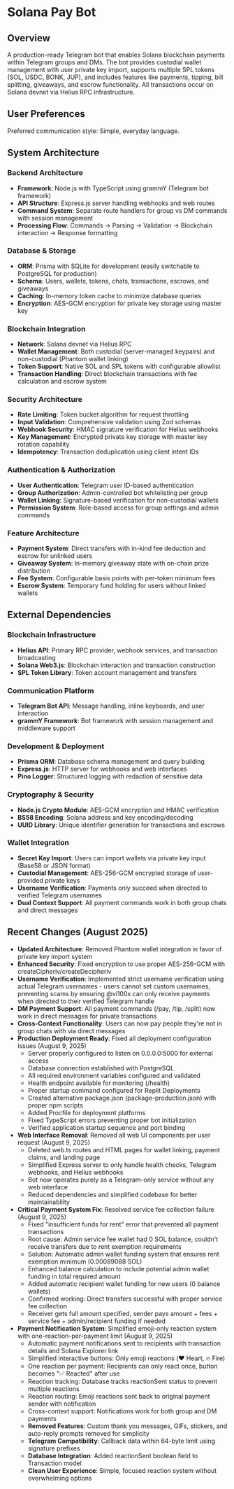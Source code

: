 # Solana Pay Bot

## Overview

A production-ready Telegram bot that enables Solana blockchain payments within Telegram groups and DMs. The bot provides custodial wallet management with user private key import, supports multiple SPL tokens (SOL, USDC, BONK, JUP), and includes features like payments, tipping, bill splitting, giveaways, and escrow functionality. All transactions occur on Solana devnet via Helius RPC infrastructure.

## User Preferences

Preferred communication style: Simple, everyday language.

## System Architecture

### Backend Architecture
- **Framework**: Node.js with TypeScript using grammY (Telegram bot framework)
- **API Structure**: Express.js server handling webhooks and web routes
- **Command System**: Separate route handlers for group vs DM commands with session management
- **Processing Flow**: Commands → Parsing → Validation → Blockchain interaction → Response formatting

### Database & Storage
- **ORM**: Prisma with SQLite for development (easily switchable to PostgreSQL for production)
- **Schema**: Users, wallets, tokens, chats, transactions, escrows, and giveaways
- **Caching**: In-memory token cache to minimize database queries
- **Encryption**: AES-GCM encryption for private key storage using master key

### Blockchain Integration
- **Network**: Solana devnet via Helius RPC
- **Wallet Management**: Both custodial (server-managed keypairs) and non-custodial (Phantom wallet linking)
- **Token Support**: Native SOL and SPL tokens with configurable allowlist
- **Transaction Handling**: Direct blockchain transactions with fee calculation and escrow system

### Security Architecture
- **Rate Limiting**: Token bucket algorithm for request throttling
- **Input Validation**: Comprehensive validation using Zod schemas
- **Webhook Security**: HMAC signature verification for Helius webhooks
- **Key Management**: Encrypted private key storage with master key rotation capability
- **Idempotency**: Transaction deduplication using client intent IDs

### Authentication & Authorization
- **User Authentication**: Telegram user ID-based authentication
- **Group Authorization**: Admin-controlled bot whitelisting per group
- **Wallet Linking**: Signature-based verification for non-custodial wallets
- **Permission System**: Role-based access for group settings and admin commands

### Feature Architecture
- **Payment System**: Direct transfers with in-kind fee deduction and escrow for unlinked users
- **Giveaway System**: In-memory giveaway state with on-chain prize distribution
- **Fee System**: Configurable basis points with per-token minimum fees
- **Escrow System**: Temporary fund holding for users without linked wallets

## External Dependencies

### Blockchain Infrastructure
- **Helius API**: Primary RPC provider, webhook services, and transaction broadcasting
- **Solana Web3.js**: Blockchain interaction and transaction construction
- **SPL Token Library**: Token account management and transfers

### Communication Platform
- **Telegram Bot API**: Message handling, inline keyboards, and user interaction
- **grammY Framework**: Bot framework with session management and middleware support

### Development & Deployment
- **Prisma ORM**: Database schema management and query building
- **Express.js**: HTTP server for webhooks and web interfaces
- **Pino Logger**: Structured logging with redaction of sensitive data

### Cryptography & Security
- **Node.js Crypto Module**: AES-GCM encryption and HMAC verification
- **BS58 Encoding**: Solana address and key encoding/decoding
- **UUID Library**: Unique identifier generation for transactions and escrows

### Wallet Integration
- **Secret Key Import**: Users can import wallets via private key input (Base58 or JSON format)
- **Custodial Management**: AES-256-GCM encrypted storage of user-provided private keys
- **Username Verification**: Payments only succeed when directed to verified Telegram usernames
- **Dual Context Support**: All payment commands work in both group chats and direct messages

## Recent Changes (August 2025)
- **Updated Architecture**: Removed Phantom wallet integration in favor of private key import system
- **Enhanced Security**: Fixed encryption to use proper AES-256-GCM with createCipheriv/createDecipheriv
- **Username Verification**: Implemented strict username verification using actual Telegram usernames - users cannot set custom usernames, preventing scams by ensuring @vi100x can only receive payments when directed to their verified Telegram handle
- **DM Payment Support**: All payment commands (/pay, /tip, /split) now work in direct messages for private transactions
- **Cross-Context Functionality**: Users can now pay people they're not in group chats with via direct messages
- **Production Deployment Ready**: Fixed all deployment configuration issues (August 9, 2025)
  - Server properly configured to listen on 0.0.0.0:5000 for external access
  - Database connection established with PostgreSQL
  - All required environment variables configured and validated
  - Health endpoint available for monitoring (/health)
  - Proper startup command configured for Replit Deployments
  - Created alternative package.json (package-production.json) with proper npm scripts
  - Added Procfile for deployment platforms
  - Fixed TypeScript errors preventing proper bot initialization
  - Verified application startup sequence and port binding
- **Web Interface Removal**: Removed all web UI components per user request (August 9, 2025)
  - Deleted web.ts routes and HTML pages for wallet linking, payment claims, and landing page
  - Simplified Express server to only handle health checks, Telegram webhooks, and Helius webhooks
  - Bot now operates purely as a Telegram-only service without any web interface
  - Reduced dependencies and simplified codebase for better maintainability
- **Critical Payment System Fix**: Resolved service fee collection failure (August 9, 2025)
  - Fixed "insufficient funds for rent" error that prevented all payment transactions
  - Root cause: Admin service fee wallet had 0 SOL balance, couldn't receive transfers due to rent exemption requirements
  - Solution: Automatic admin wallet funding system that ensures rent exemption minimum (0.00089088 SOL)
  - Enhanced balance calculation to include potential admin wallet funding in total required amount
  - Added automatic recipient wallet funding for new users (0 balance wallets)
  - Confirmed working: Direct transfers successful with proper service fee collection
  - Receiver gets full amount specified, sender pays amount + fees + service fee + admin/recipient funding if needed
- **Payment Notification System**: Simplified emoji-only reaction system with one-reaction-per-payment limit (August 9, 2025)
  - Automatic payment notifications sent to recipients with transaction details and Solana Explorer link
  - Simplified interactive buttons: Only emoji reactions (❤️ Heart, 🔥 Fire)
  - One reaction per payment: Recipients can only react once, button becomes "✅ Reacted" after use
  - Reaction tracking: Database tracks reactionSent status to prevent multiple reactions
  - Reaction routing: Emoji reactions sent back to original payment sender with notification
  - Cross-context support: Notifications work for both group and DM payments
  - **Removed Features**: Custom thank you messages, GIFs, stickers, and auto-reply prompts removed for simplicity
  - **Telegram Compatibility**: Callback data within 64-byte limit using signature prefixes
  - **Database Integration**: Added reactionSent boolean field to Transaction model
  - **Clean User Experience**: Simple, focused reaction system without overwhelming options
